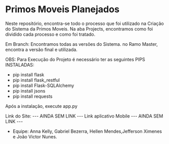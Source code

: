 # Primos Moveis Planejados

 Neste repositório, encontra-se todo o processo que foi utilizado na Criação do Sistema da Primos Moveis. Na aba Projects, encontramos como foi dividido cada processo e como foi tratado. 
 
 Em Branch: Encontramos todas as versões do Sistema. no Ramo Master, encontra a versão final e utilizada. 
 
 OBS: Para Execução do Projeto é necessário ter as seguintes PIPS INSTALADAS:
- pip install flask
- pip install flask_restful
- pip install Flask-SQLAlchemy
- pip install jsons
- pip install requests

Após a instalação, execute app.py
 
 Link do Site: --- AINDA SEM LINK --- 
 Link aplicativo Mobile --- AINDA SEM LINK --- 
 
- Equipe: Anna Kelly, Gabriel Bezerra, Hellen Mendes,Jefferson Ximenes e João Victor Nunes. 
